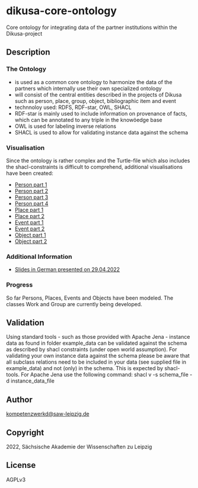 # dikusa-core-ontology

Core ontology for integrating data of the partner institutions within the Dikusa-project

## Description

### The Ontology
* is used as a common core ontology to harmonize the data of the partners which internally use their own specialized ontology 
* will consist of the central entities described in the projects of Dikusa such as person, place, group, object, bibliographic item and event
* technnoloy used: RDFS, RDF-star, OWL, SHACL
* RDF-star is mainly used to include information on provenance of facts, which can be annotated to any triple in the knowöedge base
* OWL is used for labeling inverse relations
* SHACL is used to allow for validating instance data against the schema

### Visualisation
Since the ontology is rather complex and the Turtle-file which also includes the shacl-constraints is difficult to comprehend, additional visualisations have been created:
* [Person part 1](https://www.ldf.fi/service/rdf-grapher?rdf=https://raw.githubusercontent.com/KompetenzwerkD/dikusa-core-ontology/main/documentation/visualisation/person_test_1.ttl&from=ttl&to=png)
* [Person part 2](https://www.ldf.fi/service/rdf-grapher?rdf=https://raw.githubusercontent.com/KompetenzwerkD/dikusa-core-ontology/main/documentation/visualisation/person_test_2.ttl&from=ttl&to=png)
* [Person part 3](https://www.ldf.fi/service/rdf-grapher?rdf=https://raw.githubusercontent.com/KompetenzwerkD/dikusa-core-ontology/main/documentation/visualisation/person_test_3.ttl&from=ttl&to=png)
* [Person part 4](https://www.ldf.fi/service/rdf-grapher?rdf=https://raw.githubusercontent.com/KompetenzwerkD/dikusa-core-ontology/main/documentation/visualisation/person_test_4.ttl&from=ttl&to=png)
* [Place part 1](https://www.ldf.fi/service/rdf-grapher?rdf=https://raw.githubusercontent.com/KompetenzwerkD/dikusa-core-ontology/main/documentation/visualisation/place_test_1.ttl&from=ttl&to=png)
* [Place part 2](https://www.ldf.fi/service/rdf-grapher?rdf=https://raw.githubusercontent.com/KompetenzwerkD/dikusa-core-ontology/main/documentation/visualisation/place_test_2.ttl&from=ttl&to=png)
* [Event part 1](https://www.ldf.fi/service/rdf-grapher?rdf=https://raw.githubusercontent.com/KompetenzwerkD/dikusa-core-ontology/main/documentation/visualisation/event_test_1.ttl&from=ttl&to=png)
* [Event part 2](https://www.ldf.fi/service/rdf-grapher?rdf=https://raw.githubusercontent.com/KompetenzwerkD/dikusa-core-ontology/main/documentation/visualisation/event_test_2.ttl&from=ttl&to=png)
* [Object part 1](https://www.ldf.fi/service/rdf-grapher?rdf=https://raw.githubusercontent.com/KompetenzwerkD/dikusa-core-ontology/main/documentation/visualisation/object_test_1.ttl&from=ttl&to=png)
* [Object part 2](https://www.ldf.fi/service/rdf-grapher?rdf=https://raw.githubusercontent.com/KompetenzwerkD/dikusa-core-ontology/main/documentation/visualisation/object_test_2.ttl&from=ttl&to=png)

### Additional Information
* [Slides in German presented on 29.04.2022](https://github.com/KompetenzwerkD/dikusa-core-ontology/blob/main/documentation/Dikusa%20Datenmodell%20Folien%2029.04.2022.pdf)

### Progress
So far Persons, Places, Events and Objects have been modeled. The classes Work and Group are currently being developed.

## Validation

Using standard tools - such as those provided with Apache Jena - instance data as found in folder example_data can be validated against the schema as described by shacl constraints (under open world assumption). For validating your own instance data against the schema please be aware that all subclass relations need to be included in your data (see supplied file in example_data) and not (only) in the schema. This is expected by shacl-tools.
For Apache Jena use the following command: shacl v -s schema_file -d instance_data_file 

## Author

kompetenzwerkd@saw-leipzig.de

## Copyright

2022, Sächsische Akademie der Wissenschaften zu Leipzig

## License

AGPLv3
